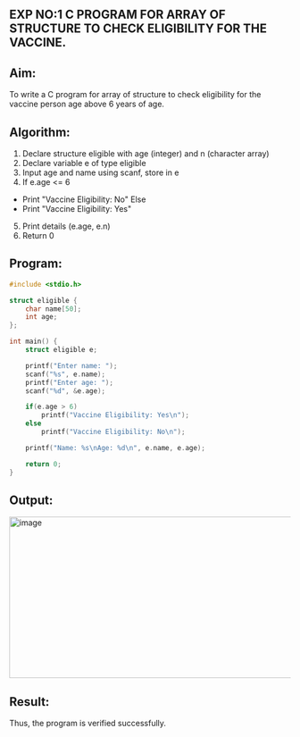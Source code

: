 ## EXP NO:1 C PROGRAM FOR ARRAY OF STRUCTURE TO CHECK ELIGIBILITY FOR THE VACCINE.

## Aim:
To write a C program for array of structure to check eligibility for the vaccine person age above 6 years of age.

## Algorithm:
1.	Declare structure eligible with age (integer) and n (character array)
2.	Declare variable e of type eligible
3.	Input age and name using scanf, store in e
4.	If e.age <= 6
-	Print "Vaccine Eligibility: No"
Else
-	Print "Vaccine Eligibility: Yes"
5.	Print details (e.age, e.n)
6.	Return 0
 
## Program:
```c
#include <stdio.h>

struct eligible {
    char name[50];
    int age;
};

int main() {
    struct eligible e;

    printf("Enter name: ");
    scanf("%s", e.name);
    printf("Enter age: ");
    scanf("%d", &e.age);

    if(e.age > 6)
        printf("Vaccine Eligibility: Yes\n");
    else
        printf("Vaccine Eligibility: No\n");

    printf("Name: %s\nAge: %d\n", e.name, e.age);

    return 0;
}

```

## Output:

<img width="822" height="289" alt="image" src="https://github.com/user-attachments/assets/81469666-443c-488f-b0b3-2a7a705e084b" />


## Result:

Thus, the program is verified successfully.
